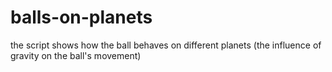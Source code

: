 # balls-on-planets

the script shows how the ball behaves on different planets (the influence of gravity on the ball's movement)

